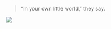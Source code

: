 > “In your own little world,” they say.

<img src="https://media1.giphy.com/media/13HgwGsXF0aiGY/giphy.gif" />
